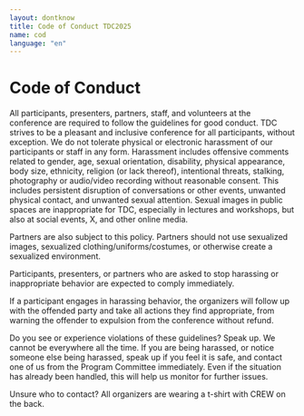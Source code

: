 ```yaml
---
layout: dontknow
title: Code of Conduct TDC2025
name: cod
language: "en"
---
```



# Code of Conduct

All participants, presenters, partners, staff, and volunteers at the conference are required to follow the guidelines for good conduct. TDC strives to be a pleasant and inclusive conference for all participants, without exception. We do not tolerate physical or electronic harassment of our participants or staff in any form. Harassment includes offensive comments related to gender, age, sexual orientation, disability, physical appearance, body size, ethnicity, religion (or lack thereof), intentional threats, stalking, photography or audio/video recording without reasonable consent. This includes persistent disruption of conversations or other events, unwanted physical contact, and unwanted sexual attention. Sexual images in public spaces are inappropriate for TDC, especially in lectures and workshops, but also at social events, X, and other online media.

Partners are also subject to this policy. Partners should not use sexualized images, sexualized clothing/uniforms/costumes, or otherwise create a sexualized environment.

Participants, presenters, or partners who are asked to stop harassing or inappropriate behavior are expected to comply immediately.

If a participant engages in harassing behavior, the organizers will follow up with the offended party and take all actions they find appropriate, from warning the offender to expulsion from the conference without refund.

Do you see or experience violations of these guidelines? Speak up. We cannot be everywhere all the time. If you are being harassed, or notice someone else being harassed, speak up if you feel it is safe, and contact one of us from the Program Committee immediately. Even if the situation has already been handled, this will help us monitor for further issues.

Unsure who to contact? All organizers are wearing a t-shirt with CREW on the back.